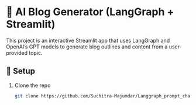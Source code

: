 # 🧠 AI Blog Generator (LangGraph + Streamlit)

This project is an interactive Streamlit app that uses LangGraph and OpenAI’s GPT models to generate blog outlines and content from a user-provided topic.

## 🚀 Setup

1. Clone the repo  
   ```bash
   git clone https://github.com/Suchitra-Majumdar/Langgraph_prompt_chaining.git
   
